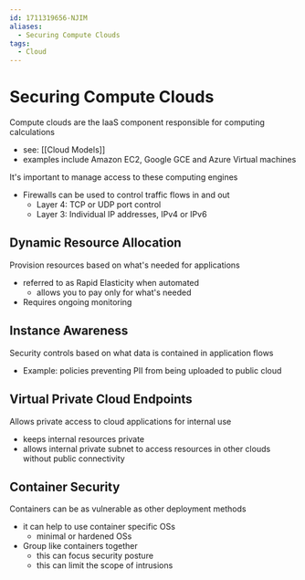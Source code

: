 ```yaml
---
id: 1711319656-NJIM
aliases:
  - Securing Compute Clouds
tags:
  - Cloud
---
```


# Securing Compute Clouds
Compute clouds are the IaaS component responsible for computing calculations 
 - see: [[Cloud Models]]
- examples include Amazon EC2, Google GCE and Azure Virtual machines 

It's important to manage access to these computing engines 
- Firewalls can be used to control traffic flows in and out 
    - Layer 4: TCP or UDP port control 
    - Layer 3: Individual IP addresses, IPv4 or IPv6


## Dynamic Resource Allocation
Provision resources based on what's needed for applications 
- referred to as Rapid Elasticity when automated 
    - allows you to pay only for what's needed 
- Requires ongoing monitoring 


## Instance Awareness
Security controls based on what data is contained in application flows 
- Example: policies preventing PII from being uploaded to public cloud 


## Virtual Private Cloud Endpoints
Allows private access to cloud applications for internal use 
- keeps internal resources private 
- allows internal private subnet to access resources in other clouds without public connectivity 

## Container Security 
Containers can be as vulnerable as other deployment methods
- it can help to use container specific OSs 
    - minimal or hardened OSs
- Group like containers together 
    - this can focus security posture 
    - this can limit the scope of intrusions


